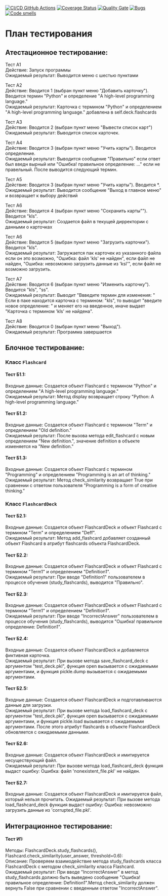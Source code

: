 [![CI/CD GitHub Actions](https://github.com/Samvel228/P-test/actions/workflows/python-app.yml/badge.svg)](https://github.com/Samvel228/P-test/actions/workflows/python-app.yml)
[![Coverage Status](https://coveralls.io/repos/Samvel228/P-test/badge.svg?branch=main)](https://coveralls.io/github/Samvel228/P-test?branch=main)
[![Quality Gate](https://sonarcloud.io/api/project_badges/measure?project=Samvel228_P-test&metric=alert_status)](https://sonarcloud.io/dashboard?id=Samvel228_P-test)
[![Bugs](https://sonarcloud.io/api/project_badges/measure?project=Samvel228_P-test&metric=bugs)](https://sonarcloud.io/summary/new_code?id=Samvel228_P-test)
[![Code smells](https://sonarcloud.io/api/project_badges/measure?project=Samvel228_P-test&metric=code_smells)](https://sonarcloud.io/dashboard?id=Samvel228_P-test)

# План тестирования

## Атестационное тестирование:  
Тест А1  
Действие: Запуск программы  
Ожидаемый результат: Выводится меню с шестью пунктами

Тест А2  
Действие: Вводится 1 (выбран пункт меню "Добавить карточку"). Вводится термин "Python" и определение "A high-level programming language."  
Ожидаемый результат: Карточка с термином "Python" и определением "A high-level programming language." добавлена в self.deck.flashcards

Тест А3  
Действие: Вводится 2 (выбран пункт меню "Вывести список карт")  
Ожидаемый результат: Выводится список карточек.

Тест А4  
Действие: Вводится 3 (выбран пункт меню "Учить карты"). Вводится определение.  
Ожидаемый результат: Выводится сообщение "Правильно" если ответ был введн вырный или "Ошибка! правильное определение: ..." если не правельный. После выводится следующий термин.

Тест А5  
Действие: Вводится 3 (выбран пункт меню "Учить карты"). Вводится *.  
Ожидаемый результат: Выводится сообщение "Выход в главное меню" и возвращает к выбору действий

Тест А6  
Действие: Вводится 4 (выбран пункт меню "Сохранить карты""). Вводится "kls".  
Ожидаемый результат: Создается файл в текущей дирректории с данными о карточках

Тест А6  
Действие: Вводится 5 (выбран пункт меню "Загрузить карточки"). Вводится "kls".  
Ожидаемый результат: Загружается пак карточек из указанного файла если он это возможно, "Ошибка: файл 'kls' не найден", если файл не найден, "Ошибка: невозможно загрузить данные из 'ksl'", если файл не возможно загрузить.

Тест А7  
Действие: Вводится 6 (выбран пункт меню "Изменить карточку"). Вводится "kls", "ss".  
Ожидаемый результат: Выводит "Ввведите термин для изменения: " Если в паке находится карточка с термином: "kls", то выводит "введите новое определение: " и меняет его на введенное, иначе выдает "Карточка с термином 'kls' не найдена".

Тест А8  
Действие: Вводится 0 (выбран пункт меню "Выход").  
Ожидаемый результат: Программа завершается  

## Блочное тестирование:

### Класс `Flashcard`
#### Тест Б1.1:  

Входные данные: Создается объект Flashcard с термином "Python" и определением "A high-level programming language."  
Ожидаемый результат: Метод display возвращает строку "Python: A high-level programming language."

#### Тест Б1.2:  

Входные данные: Создается объект Flashcard с термином "Term" и определением "Old definition."  
Ожидаемый результат: После вызова метода edit_flashcard с новым определением "New definition.", значение definition в объекте изменяется на "New definition."

#### Тест Б1.3:  

Входные данные: Создается объект Flashcard с термином "Programming" и определением "Programming is an art of thinking."  
Ожидаемый результат: Метод check_similarity возвращает True при сравнении с ответом пользователя "Programming is a form of creative thinking."

### Класс `FlashcardDeck`
#### Тест Б2.1:

Входные данные: Создается объект FlashcardDeck и объект Flashcard с термином "Term" и определением "Deff".  
Ожидаемый результат: Метод add_flashcard добавляет созданный объект Flashcard в атрибут flashcards объекта FlashcardDeck.

#### Тест Б2.2:

Входные данные: Создается объект FlashcardDeck и объект Flashcard с термином "Term1" и определением "Definition1".  
Ожидаемый результат: При вводе "Definition1" пользователем в процессе обучения (study_flashcards), выводится "Правильно".

#### Тест Б2.3:

Входные данные: Создается объект FlashcardDeck и объект Flashcard с термином "Term1" и определением "Definition1".  
Ожидаемый результат: При вводе "IncorrectAnswer" пользователем в процессе обучения (study_flashcards), выводится "Ошибка! правильное определение: Definition1".

#### Тест Б2.4:

Входные данные: Создается объект FlashcardDeck и добавляется фиктивная карточка.  
Ожидаемый результат: При вызове метода save_flashcard_deck с аргументом "test_deck.pkl", функция open вызывается с ожидаемыми аргументами, и функция pickle.dump вызывается с ожидаемыми аргументами.

#### Тест Б2.5:

Входные данные: Создается объект FlashcardDeck и подготавливаются данные для загрузки.  
Ожидаемый результат: При вызове метода load_flashcard_deck с аргументом "test_deck.pkl", функция open вызывается с ожидаемыми аргументами, и функция pickle.load вызывается с ожидаемыми аргументами. После этого атрибут flashcards в объекте FlashcardDeck обновляется с ожидаемыми данными.

#### Тест Б2.6:

Входные данные: Создается объект FlashcardDeck и имитируется несуществующий файл.  
Ожидаемый результат: При вызове метода load_flashcard_deck функция выдаст ошибку: Ошибка: файл 'nonexistent_file.pkl' не найден.

#### Тест Б2.7:

Входные данные: Создается объект FlashcardDeck и имитируется файл, который нельзя прочитать. 
Ожидаемый результат: При вызове метода load_flashcard_deck функция выдаст ошибку: Ошибка: невозможно загрузить данные из 'corrupted_file.pkl'.

## Интеграционное тестирование:

#### Тест И1:
Методы: FlashcardDeck.study_flashcards(), Flashcard.check_similarity(user_answer, threshold=0.6):  
Описание: Проверяем взаимодействие метода study_flashcards класса FlashcardDeck с методом check_similarity класса Flashcard.  
Ожидаемый результат: При вводе "IncorrectAnswer" в метод study_flashcards должно быть выведено сообщение "Ошибка! правильное определение: Definition1".Метод check_similarity должен вернуть False при сравнении с введенным ответом "IncorrectAnswer".  
